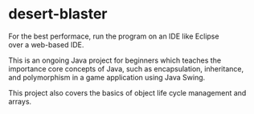 # desert-blaster

For the best performace, run the program on an IDE like Eclipse   
over a web-based IDE.

This is an ongoing Java project for beginners which teaches the   
importance core concepts of Java, such as encapsulation, inheritance,      
and polymorphism in a game application using Java Swing.

This project also covers the basics of object life cycle management and   
arrays.
